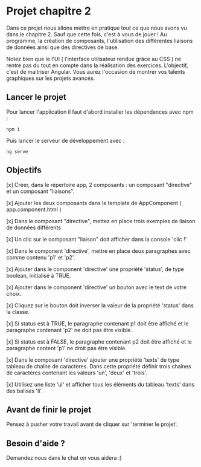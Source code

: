 # Projet chapitre 2

Dans ce projet nous allons mettre en pratique tout ce que nous avons vu dans le chapitre 2. Sauf que cette fois, c'est à vous de jouer ! Au programme, la création de composants, l'utilisation des différentes liaisons de données ainsi que des directives de base.

Notez bien que le l'UI ( l'interface utilisateur rendue grâce au CSS ) ne rentre pas du tout en compte dans la réalisation des exercices. L'objectif, c'est de maitriser Angular. Vous aurez l'occasion de montrer vos talents graphiques sur les projets avancés.

## Lancer le projet

Pour lancer l'application il faut d'abord installer les dépendances avec npm :

`npm i`

Puis lancer le serveur de développement avec :

`ng serve`

## Objectifs

[x] Créer, dans le répertoire app, 2 composants : un composant "directive" et un composant "liaisons".

[x] Ajouter les deux composants dans le template de AppComponent ( app.component.html )

[x] Dans le composant "directive", mettez en place trois exemples de liaison de données différents

[x] Un clic sur le composant "liaison" doit afficher dans la console 'clic !'

[x] Dans le component 'directive', mettre en place deux paragraphes avec comme contenu 'p1' et 'p2'.

[x] Ajouter dans le component 'directive' une propriété 'status', de type boolean, initialisé à TRUE.

[x] Ajouter dans le component 'directive' un bouton avec le text de votre choix.

[x] Cliquez sur le bouton doit inverser la valeur de la propriété 'status' dans la classe.

[x] Si status est à TRUE, le paragraphe contenant p1 doit être affiché et le paragraphe contenant 'p2' ne doit pas être visible.

[x] Si status est à FALSE, le paragraphe contenant p2 doit être affiché et le paragraphe content 'p1' ne droit pas être visible.

[x] Dans le composant 'directive' ajouter une propriété 'texts' de type tableau de chaîne de caractères. Dans cette propriété définir trois chaines de caractères contenant les valeurs 'un', 'deux' et 'trois'.

[x] Utilisez une liste 'ul' et afficher tous les éléments du tableau 'texts' dans des balises 'li'.

## Avant de finir le projet

Pensez à pusher votre travail avant de cliquer sur 'terminer le projet'.

## Besoin d'aide ?

Demandez nous dans le chat on vous aidera :)
